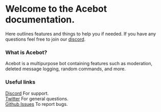 # Welcome to the Acebot documentation.

Here outlines features and things to help you if needed.
If you have any questions feel free to join our [discord](https://google.com).

### What is Acebot?
Acebot is a multipurpose bot containing features such as moderation, deleted message logging, random commands, and more.


### Useful links
[Discord](https://discord.gg/) For support.   
[Twitter](https://twitter.com/AceBotTwT) For general questions.  
[Github Issues](https://github.com/ItsJustIce02/AceBotReports) To report bugs.

